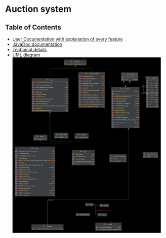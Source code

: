 # Auction system

## Table of Contents

* [User Documentation with explanation of every feature](/Documentation/UserDoc.pdf)
* [JavaDoc documentation](/Documentation/JavaDoc/apidocs/index.html)
* [Technical details](Documentation/003_tech_details.md)
* UML diagram ![UML diagram](Documentation/uml/Project.png)
